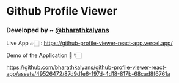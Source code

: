 # Github Profile Viewer

### Developed by ~  [@bharathkalyans](https://twitter.com/bharathkalyans)
Live App 👉🏻 : https://github-profile-viewer-react-app.vercel.app/

Demo of the Application 🚀 👇🏻

https://github.com/bharathkalyans/github-profile-viewer-react-app/assets/49526472/87d9d1e6-197d-4d18-817b-68cad8f6761a


